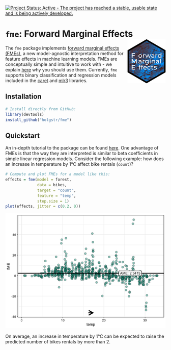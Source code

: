 
<!-- README.md is generated from README.Rmd. Please edit that file -->

[![Project Status: Active - The project has reached a stable, usable
state and is being actively
developed.](https://www.repostatus.org/badges/latest/active.svg)](https://www.repostatus.org/#active)

# **`fme`**: Forward Marginal Effects <img src="man/figures/logo.png" align="right" alt="" width="120" />

The `fme` package implements [forward marginal effects
(FMEs)](https://arxiv.org/abs/2201.08837), a new model-agnostic
interpretation method for feature effects in machine learning models.
FMEs are conceptually simple and intuitive to work with - we explain
[here](https://holgstr.github.io/fme/articles/fme_theory.html) why you
should use them. Currently, `fme` supports binary classification and
regression models included in the
[caret](https://topepo.github.io/caret/available-models.html) and
[mlr3](https://mlr3learners.mlr-org.com/) libraries.

## Installation

``` r
# Install directly from GitHub:
library(devtools)
install_github("holgstr/fme")
```

## Quickstart

An in-depth tutorial to the package can be found
[here](https://holgstr.github.io/fme/articles/fme.html). One advantage
of FMEs is that the way they are interpreted is similar to beta
coefficients in simple linear regression models. Consider the following
example: how does an increase in temperature by 1°C affect bike rentals
(`count`)?

``` r
# Compute and plot FMEs for a model like this:
effects = fme(model = forest,
              data = bikes,
              target = "count",
              feature = "temp",
              step.size = 1)
plot(effects, jitter = c(0.2, 0))
```

![](man/figures/unnamed-chunk-4-1.png)<!-- -->

On average, an increase in temperature by 1°C can be expected to raise
the predicted number of bikes rentals by more than 2.
